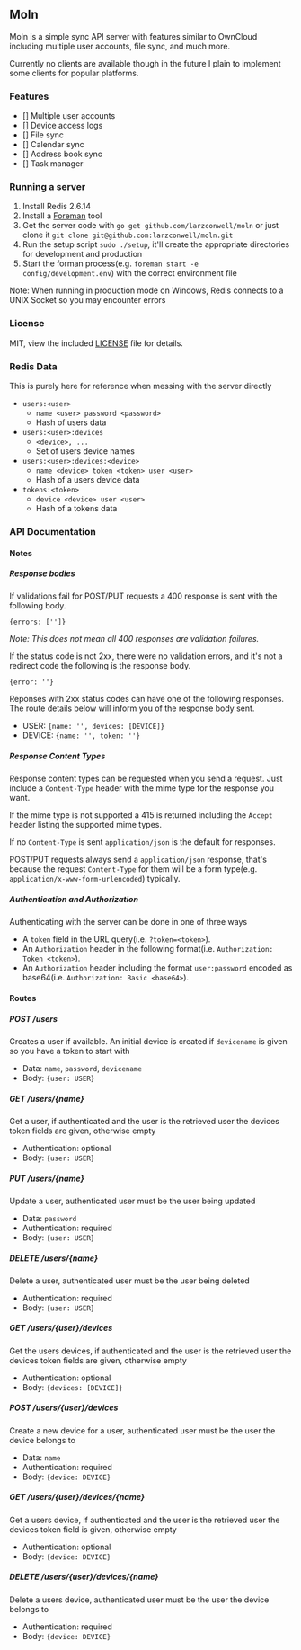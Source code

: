 Moln
---

Moln is a simple sync API server with features similar to OwnCloud including multiple user accounts, file sync, and much more.

Currently no clients are available though in the future I plain to implement some clients for popular platforms.

### Features
- [] Multiple user accounts
- [] Device access logs
- [] File sync
- [] Calendar sync
- [] Address book sync
- [] Task manager

### Running a server
1. Install Redis 2.6.14
2. Install a [Foreman](https://github.com/ddollar/foreman) tool
3. Get the server code with `go get github.com/larzconwell/moln` or just clone it `git clone git@github.com:larzconwell/moln.git`
4. Run the setup script `sudo ./setup`, it'll create the appropriate directories for development and production
5. Start the forman process(e.g. `foreman start -e config/development.env`) with the correct environment file

Note: When running in production mode on Windows, Redis connects to a UNIX Socket so you may encounter errors


### License
MIT, view the included [LICENSE](https://raw.github.com/larzconwell/moln/master/LICENSE) file for details.

### Redis Data
This is purely here for reference when messing with the server directly

- `users:<user>`
  - `name <user> password <password>`
  - Hash of users data
- `users:<user>:devices`
  - `<device>, ...`
  - Set of users device names
- `users:<user>:devices:<device>`
  - `name <device> token <token> user <user>`
  - Hash of a users device data
- `tokens:<token>`
  - `device <device> user <user>`
  - Hash of a tokens data

### API Documentation
#### Notes

##### Response bodies
If validations fail for POST/PUT requests a 400 response is sent with the following body.
```
{errors: ['']}
```
_Note: This does not mean all 400 responses are validation failures._

If the status code is not 2xx, there were no validation errors, and it's not a redirect code the following is the response body.
```
{error: ''}
```

Reponses with 2xx status codes can have one of the following responses. The route details below will inform you of the response body sent.

- USER: `{name: '', devices: [DEVICE]}`
- DEVICE: `{name: '', token: ''}`

##### Response Content Types
Response content types can be requested when you send a request. Just include a `Content-Type` header with the mime type for the response you want. 

If the mime type is not supported a 415 is returned including the `Accept` header listing the supported mime types.

If no `Content-Type` is sent `application/json` is the default for responses.

POST/PUT requests always send a `application/json` response, that's because the request `Content-Type` for them will be a form type(e.g. `application/x-www-form-urlencoded`) typically.

##### Authentication and Authorization
Authenticating with the server can be done in one of three ways

- A `token` field in the URL query(i.e. `?token=<token>`).
- An `Authorization` header in the following format(i.e. `Authorization: Token <token>`).
- An `Authorization` header including the format `user:password` encoded as base64(i.e. `Authorization: Basic <base64>`).

#### Routes
##### POST /users
Creates a user if available. An initial device is created if `devicename` is given so you have a token to start with

- Data: `name`, `password`, `devicename`
- Body: `{user: USER}`

##### GET /users/{name}
Get a user, if authenticated and the user is the retrieved user the devices token fields are given, otherwise empty

- Authentication: optional
- Body: `{user: USER}`

##### PUT /users/{name}
Update a user, authenticated user must be the user being updated

- Data: `password`
- Authentication: required
- Body: `{user: USER}`

##### DELETE /users/{name}
Delete a user, authenticated user must be the user being deleted

- Authentication: required
- Body: `{user: USER}`

##### GET /users/{user}/devices
Get the users devices, if authenticated and the user is the retrieved user the devices token fields are given, otherwise empty

- Authentication: optional
- Body: `{devices: [DEVICE]}`

##### POST /users/{user}/devices
Create a new device for a user, authenticated user must be the user the device belongs to

- Data: `name`
- Authentication: required
- Body: `{device: DEVICE}`

##### GET /users/{user}/devices/{name}
Get a users device, if authenticated and the user is the retrieved user the devices token field is given, otherwise empty

- Authentication: optional
- Body: `{device: DEVICE}`

##### DELETE /users/{user}/devices/{name}
Delete a users device, authenticated user must be the user the device belongs to

- Authentication: required
- Body: `{device: DEVICE}`
